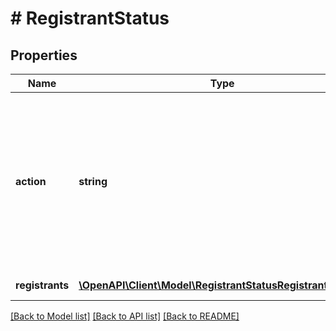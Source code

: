 # # RegistrantStatus

## Properties

Name | Type | Description | Notes
------------ | ------------- | ------------- | -------------
**action** | **string** | Registrant Status:&lt;br&gt;&#x60;approve&#x60; - Approve registrant.&lt;br&gt;&#x60;cancel&#x60; - Cancel previously approved registrant&#39;s registration.&lt;br&gt;&#x60;deny&#x60; - Deny registrant. |
**registrants** | [**\OpenAPI\Client\Model\RegistrantStatusRegistrantsInner[]**](RegistrantStatusRegistrantsInner.md) | List of registrants. | [optional]

[[Back to Model list]](../../README.md#models) [[Back to API list]](../../README.md#endpoints) [[Back to README]](../../README.md)

